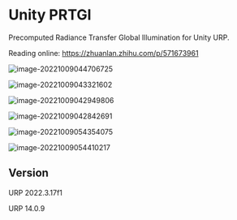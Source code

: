 # Unity PRTGI

Precomputed Radiance Transfer Global Illumination for Unity URP.

Reading online: https://zhuanlan.zhihu.com/p/571673961

![image-20221009044706725](README.assets/image-20221009044706725.png)

![image-20221009043321602](README.assets/image-20221009043321602.png)

![image-20221009042949806](README.assets/image-20221009042949806.png)

![image-20221009042842691](README.assets/image-20221009042842691.png)

![image-20221009054354075](README.assets/image-20221009054354075.png)

![image-20221009054410217](README.assets/image-20221009054410217.png)

## Version

URP 2022.3.17f1

URP 14.0.9


